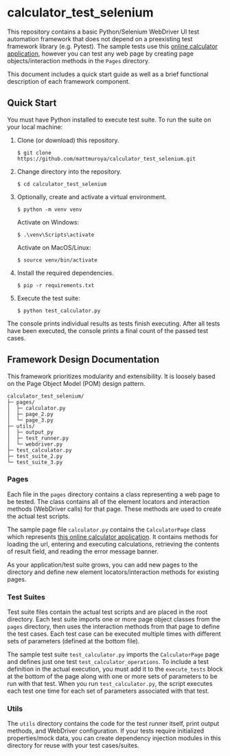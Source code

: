 # calculator_test_selenium

This repository contains a basic Python/Selenium WebDriver UI test automation
framework that does not depend on a preexisting test framework library (e.g.
Pytest). The sample tests use this
[online calculator application](https://testsheepnz.github.io/BasicCalculator.html),
however you can test any web page by creating page objects/interaction methods
in the `Pages` directory.

This document includes a quick start guide as well as a brief functional
description of each framework component.

## Quick Start

You must have Python installed to execute test suite. To run the suite on your
local machine:

1. Clone (or download) this repository.

   ```console
   $ git clone https://github.com/mattmuroya/calculator_test_selenium.git
   ```

2. Change directory into the repository.

   ```console
   $ cd calculator_test_selenium
   ```

3. Optionally, create and activate a virtual environment.

   ```console
   $ python -m venv venv
   ```

   Activate on Windows:

   ```console
   $ .\venv\Scripts\activate
   ```

   Activate on MacOS/Linux:

   ```console
   $ source venv/bin/activate
   ```

4. Install the required dependencies.

   ```console
   $ pip -r requirements.txt
   ```

5. Execute the test suite:

   ```console
   $ python test_calculator.py
   ```

The console prints individual results as tests finish executing. After all tests
have been executed, the console prints a final count of the passed test cases.

## Framework Design Documentation

This framework prioritizes modularity and extensibility. It is loosely based on
the Page Object Model (POM) design pattern.

```
calculator_test_selenium/
├─ pages/
│  ├─ calculator.py
│  ├─ page_2.py
│  └─ page_3.py
├─ utils/
│  ├─ output_py
│  ├─ test_runner.py
│  └─ webdriver.py
├─ test_calculator.py
├─ test_suite_2.py
└─ test_suite_3.py
```

### Pages

Each file in the `pages` directory contains a class representing a web page to
be tested. The class contains all of the element locators and interaction
methods (WebDriver calls) for that page. These methods are used to create the
actual test scripts.

The sample page file `calculator.py` contains the `CalculatorPage` class which
represents
[this online calculator application](https://testsheepnz.github.io/BasicCalculator.html).
It contains methods for loading the url, entering and executing calculations,
retrieving the contents of result field, and reading the error message banner.

As your application/test suite grows, you can add new pages to the directory and
define new element locators/interaction methods for existing pages.

### Test Suites

Test suite files contain the actual test scripts and are placed in the root
directory. Each test suite imports one or more page object classes from the
`pages` directory, then uses the interaction methods from that page to define
the test cases. Each test case can be executed multiple times with different
sets of parameters (defined at the bottom file).

The sample test suite `test_calculator.py` imports the `CalculatorPage` page and
defines just one test `test_calculator_operations`. To include a test definition
in the actual execution, you must add it to the `execute_tests` block at the
bottom of the page along with one or more sets of parameters to be run with that
test. When you run `test_calculator.py`, the script executes each test one time
for each set of parameters associated with that test.

### Utils

The `utils` directory contains the code for the test runner itself, print output
methods, and WebDriver configuration. If your tests require initialized
properties/mock data, you can create dependency injection modules in this
directory for reuse with your test cases/suites.
